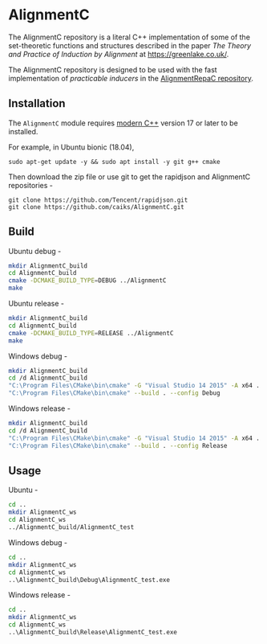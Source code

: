 # AlignmentC

The AlignmentC repository is a literal C++ implementation of some of the set-theoretic functions and structures described in the paper *The Theory and Practice of Induction by Alignment* at https://greenlake.co.uk/. 

The AlignmentC repository is designed to be used with the fast implementation of *practicable inducers* in the [AlignmentRepaC repository](https://github.com/caiks/AlignmentRepaC).

## Installation

The `AlignmentC` module requires [modern C++](https://en.cppreference.com/w/) version 17 or later to be installed.

For example, in Ubuntu bionic (18.04),
```
sudo apt-get update -y && sudo apt install -y git g++ cmake

```
Then download the zip file or use git to get the rapidjson and AlignmentC repositories -
```
git clone https://github.com/Tencent/rapidjson.git
git clone https://github.com/caiks/AlignmentC.git

```

## Build

Ubuntu debug -
```sh
mkdir AlignmentC_build
cd AlignmentC_build
cmake -DCMAKE_BUILD_TYPE=DEBUG ../AlignmentC
make

```
Ubuntu release -
```sh
mkdir AlignmentC_build
cd AlignmentC_build
cmake -DCMAKE_BUILD_TYPE=RELEASE ../AlignmentC
make

```
Windows debug -
```sh
mkdir AlignmentC_build
cd /d AlignmentC_build
"C:\Program Files\CMake\bin\cmake" -G "Visual Studio 14 2015" -A x64 ../AlignmentC
"C:\Program Files\CMake\bin\cmake" --build . --config Debug

```
Windows release -
```sh
mkdir AlignmentC_build
cd /d AlignmentC_build
"C:\Program Files\CMake\bin\cmake" -G "Visual Studio 14 2015" -A x64 ../AlignmentC
"C:\Program Files\CMake\bin\cmake" --build . --config Release

```

## Usage

Ubuntu -
```sh
cd ..
mkdir AlignmentC_ws
cd AlignmentC_ws
../AlignmentC_build/AlignmentC_test 

```
Windows debug -
```sh
cd ..
mkdir AlignmentC_ws
cd AlignmentC_ws
..\AlignmentC_build\Debug\AlignmentC_test.exe

```
Windows release -
```sh
cd ..
mkdir AlignmentC_ws
cd AlignmentC_ws
..\AlignmentC_build\Release\AlignmentC_test.exe 

```

